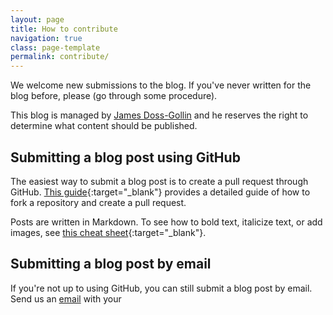 ```yaml
---
layout: page
title: How to contribute
navigation: true
class: page-template
permalink: contribute/
---
```


We welcome new submissions to the blog.
If you've never written for the blog before, please (go through some procedure).

This blog is managed by [James Doss-Gollin](/authors/jdossgollin) and he reserves the right to determine what content should be published.

## Submitting a blog post using GitHub

The easiest way to submit a blog post is to create a pull request through GitHub.
[This guide](https://opensource.com/article/19/7/create-pull-request-github){:target="_blank"} provides a detailed guide of how to fork a repository and create a pull request.

Posts are written in Markdown.
To see how to bold text, italicize text, or add images, see [this cheat sheet](https://www.markdownguide.org/cheat-sheet/){:target="_blank"}.

## Submitting a blog post by email

If you're not up to using GitHub, you can still submit a blog post by email.
Send us an [email](mailto:{{site.email}}) with your 
